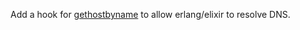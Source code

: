 Add a hook for [gethostbyname](https://www.man7.org/linux/man-pages/man3/gethostbyname.3.html) to allow erlang/elixir to resolve DNS.
